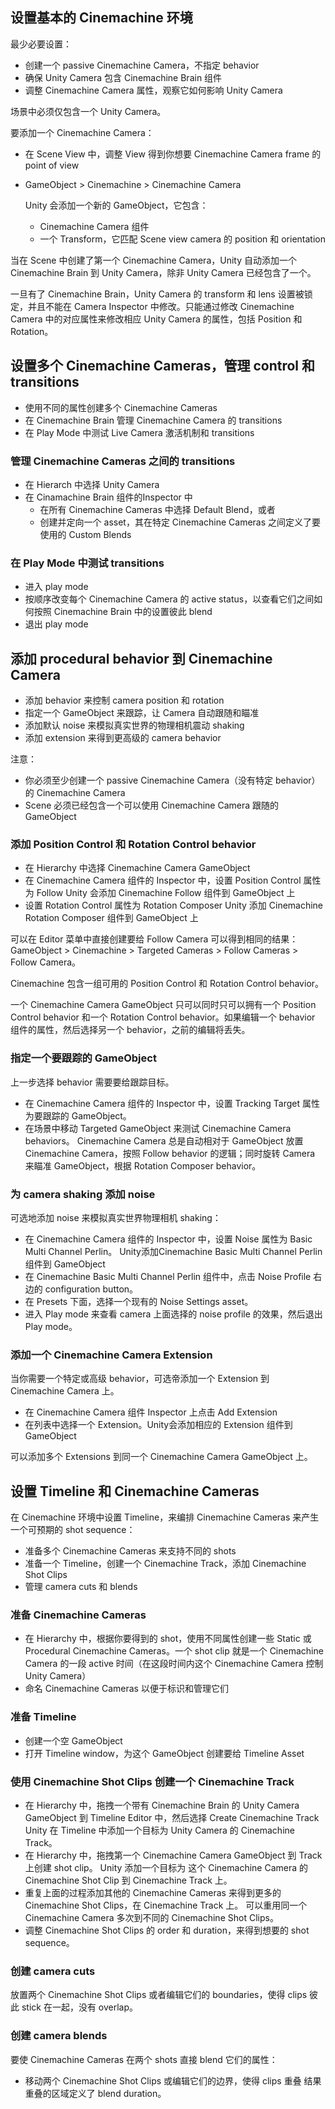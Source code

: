 ## 设置基本的 Cinemachine 环境

最少必要设置：

- 创建一个 passive Cinemachine Camera，不指定 behavior
- 确保 Unity Camera 包含 Cinemachine Brain 组件
- 调整 Cinemachine Camera 属性，观察它如何影响 Unity Camera

场景中必须仅包含一个 Unity Camera。

要添加一个 Cinemachine Camera：

- 在 Scene View 中，调整 View 得到你想要 Cinemachine Camera frame 的 point of view
- GameObject > Cinemachine > Cinemachine Camera

  Unity 会添加一个新的 GameObject，它包含：

  - Cinemachine Camera 组件
  - 一个 Transform，它匹配 Scene view camera 的 position 和 orientation

当在 Scene 中创建了第一个 Cinemachine Camera，Unity 自动添加一个 Cinemachine Brain 到 Unity Camera，除非 Unity Camera 已经包含了一个。

一旦有了 Cinemachine Brain，Unity Camera 的 transform 和 lens 设置被锁定，并且不能在 Camera Inspector 中修改。只能通过修改 Cinemachine Camera 中的对应属性来修改相应 Unity Camera 的属性，包括 Position 和 Rotation。

## 设置多个 Cinemachine Cameras，管理 control 和 transitions

- 使用不同的属性创建多个 Cinemachine Cameras
- 在 Cinemachine Brain 管理 Cinemachine Camera 的 transitions
- 在 Play Mode 中测试 Live Camera 激活机制和 transitions

### 管理 Cinemachine Cameras 之间的 transitions

- 在 Hierarch 中选择 Unity Camera
- 在 Cinamachine Brain 组件的Inspector 中
  - 在所有 Cinemachine Cameras 中选择 Default Blend，或者
  - 创建并定向一个 asset，其在特定 Cinemachine Cameras 之间定义了要使用的 Custom Blends

### 在 Play Mode 中测试 transitions

- 进入 play mode
- 按顺序改变每个 Cinemachine Camera 的 active status，以查看它们之间如何按照 Cinemachine Brain 中的设置彼此 blend
- 退出 play mode

## 添加 procedural behavior 到 Cinemachine Camera

- 添加 behavior 来控制 camera position 和 rotation
- 指定一个 GameObject 来跟踪，让 Camera 自动跟随和瞄准
- 添加默认 noise 来模拟真实世界的物理相机震动 shaking
- 添加 extension 来得到更高级的 camera behavior

注意：

- 你必须至少创建一个 passive Cinemachine Camera（没有特定 behavior）的 Cinemachine Camera
- Scene 必须已经包含一个可以使用 Cinemachine Camera 跟随的 GameObject

### 添加 Position Control 和 Rotation Control behavior

- 在 Hierarchy 中选择 Cinemachine Camera GameObject
- 在 Cinemachine Camera 组件的 Inspector 中，设置 Position Control 属性为 Follow
  Unity 会添加 Cinemachine Follow 组件到 GameObject 上
- 设置 Rotation Control 属性为 Rotation Composer
  Unity 添加 Cinemachine Rotation Composer 组件到 GameObject 上

可以在 Editor 菜单中直接创建要给 Follow Camera 可以得到相同的结果：GameObject > Cinemachine > Targeted Cameras > Follow Cameras > Follow Camera。

Cinemachine 包含一组可用的 Position Control 和 Rotation Control behavior。

一个 Cinemachine Camera GameObject 只可以同时只可以拥有一个 Position Control behavior 和一个 Rotation Control behavior。如果编辑一个 behavior 组件的属性，然后选择另一个 behavior，之前的编辑将丢失。

### 指定一个要跟踪的 GameObject

上一步选择 behavior 需要要给跟踪目标。

- 在 Cinemachine Camera 组件的 Inspector 中，设置 Tracking Target 属性为要跟踪的 GameObject。
- 在场景中移动 Targeted GameObject 来测试 Cinemachine Camera behaviors。
  Cinemachine Camera 总是自动相对于 GameObject 放置 Cinemachine Camera，按照 Follow behavior 的逻辑；同时旋转 Camera 来瞄准 GameObject，根据 Rotation Composer behavior。

### 为 camera shaking 添加 noise

可选地添加 noise 来模拟真实世界物理相机 shaking：

- 在 Cinemachine Camera 组件的 Inspector 中，设置 Noise 属性为 Basic Multi Channel Perlin。
  Unity添加Cinemachine Basic Multi Channel Perlin 组件到 GameObject
- 在 Cinemachine Basic Multi Channel Perlin 组件中，点击 Noise Profile 右边的 configuration button。
- 在 Presets 下面，选择一个现有的 Noise Settings asset。
- 进入 Play mode 来查看 camera 上面选择的 noise profile 的效果，然后退出 Play mode。

### 添加一个 Cinemachine Camera Extension

当你需要一个特定或高级 behavior，可选帝添加一个 Extension 到 Cinemachine Camera 上。

- 在 Cinemachine Camera 组件 Inspector 上点击 Add Extension
- 在列表中选择一个 Extension。Unity会添加相应的 Extension 组件到 GameObject

可以添加多个 Extensions 到同一个 Cinemachine Camera GameObject 上。

## 设置 Timeline 和 Cinemachine Cameras

在 Cinemachine 环境中设置 Timeline，来编排 Cinemachine Cameras 来产生一个可预期的 shot sequence：

- 准备多个 Cinemachine Cameras 来支持不同的 shots
- 准备一个 Timeline，创建一个 Cinemachine Track，添加 Cinemachine Shot Clips
- 管理 camera cuts 和 blends

### 准备 Cinemachine Cameras

- 在 Hierarchy 中，根据你要得到的 shot，使用不同属性创建一些 Static 或 Procedural Cinemachine Cameras。一个 shot clip 就是一个 Cinemachine Camera 的一段 active 时间（在这段时间内这个 Cinemachine Camera 控制 Unity Camera）
- 命名 Cinemachine Cameras 以便于标识和管理它们

### 准备 Timeline

- 创建一个空 GameObject
- 打开 Timeline window，为这个 GameObject 创建要给 Timeline Asset

### 使用 Cinemachine Shot Clips 创建一个 Cinemachine Track

- 在 Hierarchy 中，拖拽一个带有 Cinemachine Brain 的 Unity Camera GameObject 到 Timeline Editor 中，然后选择 Create Cinemachine Track
  Unity 在 Timeline 中添加一个目标为 Unity Camera 的 Cinemachine Track。
- 在 Hierarchy 中，拖拽第一个 Cinemachine Camera GameObject 到 Track 上创建 shot clip。
  Unity 添加一个目标为 这个 Cinemachine Camera 的 Cinemachine Shot Clip 到 Cinemachine Track 上。
- 重复上面的过程添加其他的 Cinemachine Cameras 来得到更多的 Cinemachine Shot Clips，在 Cinemachine Track 上。
  可以重用同一个 Cinemachine Camera 多次到不同的 Cinemachine Shot Clips。
- 调整 Cinemachine Shot Clips 的 order 和 duration，来得到想要的 shot sequence。

### 创建 camera cuts

放置两个 Cinemachine Shot Clips 或者编辑它们的 boundaries，使得 clips 彼此 stick 在一起，没有 overlap。

### 创建 camera blends

要使 Cinemachine Cameras 在两个 shots 直接 blend 它们的属性：

- 移动两个 Cinemachine Shot Clips 或编辑它们的边界，使得 clips 重叠
  结果重叠的区域定义了 blend duration。
